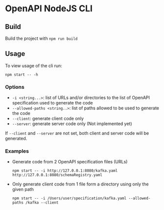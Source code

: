 # OpenAPI NodeJS CLI

## Build

Build the project with `npm run build`

## Usage

To view usage of the cli run:

`npm start -- -h`

### Options

- `-i <string...>`: list of URLs and/or directories to the list of OpenAPI specification used to generate the code
- `--allowed-paths <string..>`: list of paths allowed to be used to generate the code
- `--client`: generate client code only
- `--server`: generate server code only (Not implemented yet)

If `--client` and `--server` are not set, both client and server code will be generated.

### Examples

- Generate code from 2 OpenAPI specification files (URLs)

    `npm start -- -i http://127.0.0.1:8080/kafka.yaml http://127.0.0.1:8080/schemaRegistry.yaml`

- Only generate client code from 1 file form a directory using only the given path

    `npm start -- -i /Users/user/specification/kafka.yaml --allowed-paths /kafka --client`